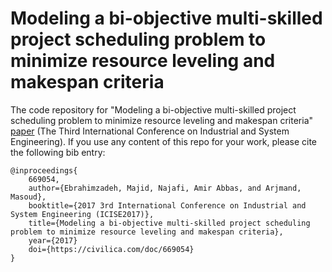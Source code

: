 # Modeling a bi-objective multi-skilled project scheduling problem to minimize resource leveling and makespan criteria

The code repository for "Modeling a bi-objective multi-skilled project scheduling problem to minimize resource leveling and makespan criteria" [paper](https://civilica.com/doc/669054/) (The Third International Conference on Industrial and System Engineering). If you use any content of this repo for your work, please cite the following bib entry:
  
    @inproceedings{
        669054,
        author={Ebrahimzadeh, Majid, Najafi, Amir Abbas, and Arjmand, Masoud},
        booktitle={2017 3rd International Conference on Industrial and System Engineering (ICISE2017)}, 
        title={Modeling a bi-objective multi-skilled project scheduling problem to minimize resource leveling and makespan criteria}, 
        year={2017}
        doi={https://civilica.com/doc/669054}
    }


